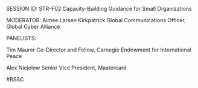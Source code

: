 SESSION ID: STR-F02
Capacity-Building Guidance for Small Organizations

MODERATOR: Aimee Larsen Kirkpatrick Global Communications Officer, Global Cyber Alliance

PANELISTS:

Tim Maurer
Co-Director and Fellow, Carnegie Endowment for
International Peace

Alex Niejelow Senior Vice President, Mastercard

#RSAC

